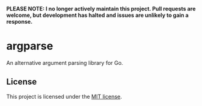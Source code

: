 **PLEASE NOTE: I no longer actively maintain this project. Pull requests are welcome, but development has halted and issues are unlikely to gain a response.**

argparse
========

An alternative argument parsing library for Go.

## License

This project is licensed under the [MIT license](https://github.com/kierdavis/argparse/blob/master/LICENSE).
